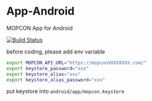 # App-Android
MOPCON App for Android

[![Build Status](https://travis-ci.org/MOPCON/App-Android.svg?branch=master)](https://travis-ci.org/MOPCON/App-Android)

before coding, please add env variable

```bash
export MOPCON_API_URL="https://mopconXXXXXXXX.com/"
export keystore_password="xxx"
export keystore_alias="xxx"
export keystore_alias_password="xxx"
```

put keystore into `android/app/mopcon.keystore`